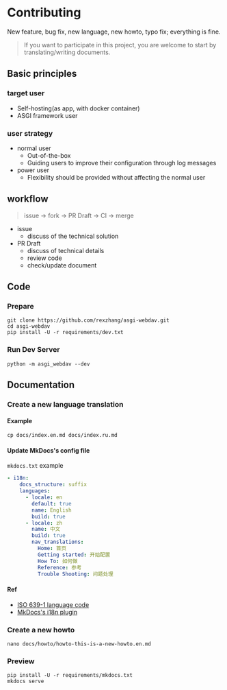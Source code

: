 # Contributing

New feature, bug fix, new language, new howto, typo fix; everything is fine.

> If you want to participate in this project, you are welcome to start by translating/writing documents.

## Basic principles

### target user

- Self-hosting(as app, with docker container)
- ASGI framework user

### user strategy

- normal user
  - Out-of-the-box
  - Guiding users to improve their configuration through log messages
- power user
  - Flexibility should be provided without affecting the normal user

## workflow

> issue -> fork -> PR Draft -> CI -> merge

- issue
  - discuss of the technical solution
- PR Draft
  - discuss of technical details
  - review code
  - check/update document

## Code

### Prepare

```shell
git clone https://github.com/rexzhang/asgi-webdav.git
cd asgi-webdav
pip install -U -r requirements/dev.txt
```

### Run Dev Server

```shell
python -m asgi_webdav --dev
```

## Documentation

### Create a new language translation

#### Example

```shell
cp docs/index.en.md docs/index.ru.md
```

#### Update MkDocs's config file

`mkdocs.txt` example

```yaml
- i18n:
    docs_structure: suffix
    languages:
      - locale: en
        default: true
        name: English
        build: true
      - locale: zh
        name: 中文
        build: true
        nav_translations:
          Home: 首页
          Getting started: 开始配置
          How To: 如何做
          Reference: 参考
          Trouble Shooting: 问题处理
```

#### Ref

- [ISO 639-1 language code](https://en.wikipedia.org/wiki/List_of_ISO_639-1_codes)
- [MkDocs's i18n plugin](https://github.com/ultrabug/mkdocs-static-i18n)

### Create a new howto

```shell
nano docs/howto/howto-this-is-a-new-howto.en.md
```

### Preview

```shell
pip install -U -r requirements/mkdocs.txt
mkdocs serve
```
